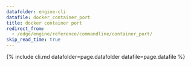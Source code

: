 ```yaml
---
datafolder: engine-cli
datafile: docker_container_port
title: docker container port
redirect_from:
  - /edge/engine/reference/commandline/container_port/
skip_read_time: true
---
```

<!--
This page is automatically generated from Docker's source code. If you want to
suggest a change to the text that appears here, open a ticket or pull request
in the source repository on GitHub:

https://github.com/docker/cli
-->

{% include cli.md datafolder=page.datafolder datafile=page.datafile %}
